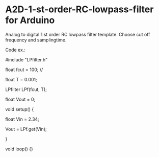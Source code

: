 # A2D-1-st-order-RC-lowpass-filter for Arduino
Analog to digital 1:st order RC lowpass filter template.
Choose cut off frequency and samplingtime.

Code ex.:

#include "LPfilter.h"

float fcut = 100; //

float T = 0.001;

LPfilter<float> LPf(fcut, T);

float Vout = 0;

void setup() {

  float Vin = 2.34;
  
  Vout = LPf.get(Vin);

}

void loop() {}
